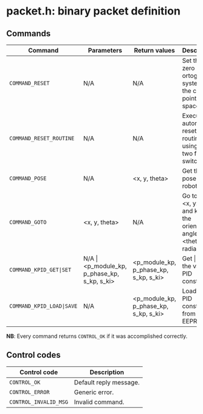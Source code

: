 # packet.h: binary packet definition
## Commands

|	Command	|	Parameters	|	Return values	|	Description	|
|---------------|---------------|---------------|---------------|
|	`COMMAND_RESET`	|	N/A	|	N/A	|	Set the zero of the ortogonal system in the current point of the space.	|
|	`COMMAND_RESET_ROUTINE`	|	N/A	|	N/A	|	Execute the automatic reset routine by using the two front switches.	|
|	`COMMAND_POSE`	|	N/A	|	&lt;x, y, theta&gt;	|	Get the pose of the robot.	|
|	`COMMAND_GOTO`	|	&lt;x, y, theta&gt;	|	N/A	|	Go to the &lt;x, y&gt; point and keep the orientation angle at &lt;theta&gt; radiands.	|
|	`COMMAND_KPID_GET\|SET`	|	N/A \| &lt;p_module_kp, p_phase_kp, s_kp, s_ki&gt;	|	&lt;p_module_kp, p_phase_kp, s_kp, s_ki&gt;	|	Get \| Set the various PID constants.	|
|	`COMMAND_KPID_LOAD\|SAVE`	|	N/A	|	&lt;p_module_kp, p_phase_kp, s_kp, s_ki&gt;	|	Load \| Save PID constants from \| to EEPROM.	|

**NB**:	Every command returns `CONTROL_OK` if it was accomplished correctly.

## Control codes

|	Control code	|	Description	|
|---------------|-------------|
|	`CONTROL_OK`	|	Default reply message.	|
|	`CONTROL_ERROR`	|	Generic error.	|
|	`CONTROL_INVALID_MSG`	|	Invalid command.	|
